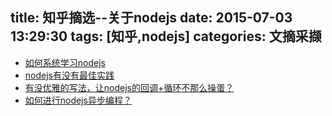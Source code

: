 title: 知乎摘选--关于nodejs
date: 2015-07-03 13:29:30
tags: [知乎,nodejs]
categories: 文摘采撷
---
- [如何系统学习nodejs](http://www.zhihu.com/question/22035738)
- [nodejs有没有最佳实践](http://www.zhihu.com/question/22131414)
- [有没优雅的写法，让nodejs的回调+循环不那么操蛋？](http://www.zhihu.com/question/24847805)
- [如何进行nodejs异步编程？](http://www.zhihu.com/question/28005913)



